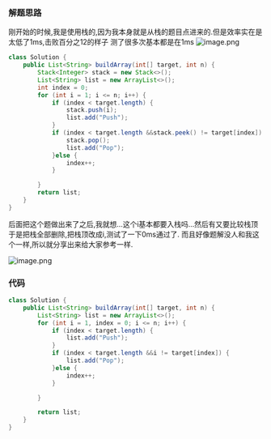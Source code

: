 ### 解题思路
刚开始的时候,我是使用栈的,因为我本身就是从栈的题目点进来的.但是效率实在是太低了1ms,击败百分之12的样子
测了很多次基本都是在1ms
![image.png](https://pic.leetcode-cn.com/1605673655-BPQEmr-image.png)
```java
class Solution {
    public List<String> buildArray(int[] target, int n) {
        Stack<Integer> stack = new Stack<>();
        List<String> list = new ArrayList<>();
        int index = 0;
        for (int i = 1; i <= n; i++) {
            if (index < target.length) {
                stack.push(i);
                list.add("Push");
            }
            if (index < target.length &&stack.peek() != target[index]) {
                stack.pop();
                list.add("Pop");
            }else {
                index++;
            }

        }
        return list;
    }
}
```
后面把这个题做出来了之后,我就想...这个i基本都要入栈吗...然后有又要比较栈顶
于是把栈全部删除,把栈顶改成i,测试了一下0ms通过了.
而且好像题解没人和我这个一样,所以就分享出来给大家参考一样.

![image.png](https://pic.leetcode-cn.com/1605673944-fWzbpr-image.png)

### 代码

```java
class Solution {
    public List<String> buildArray(int[] target, int n) {
        List<String> list = new ArrayList<>();
        for (int i = 1, index = 0; i <= n; i++) {
            if (index < target.length) {
                list.add("Push");
            }
            if (index < target.length &&i != target[index]) {
                list.add("Pop");
            }else {
                index++;
            }

        }

        return list;
    }
}
```